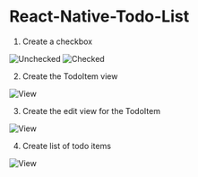 # React-Native-Todo-List

1. Create a checkbox

![Unchecked](./1_checkbox_unchecked.png)
![Checked](./1_checkbox_checked.png)

2. Create the TodoItem view

![View](./2_todo_item_view.png)

3. Create the edit view for the TodoItem

![View](./3_todo_item_edit_view.png)

4. Create list of todo items

![View](./4_todo_item_list.png)
